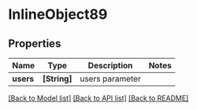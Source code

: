 # InlineObject89

## Properties
Name | Type | Description | Notes
------------ | ------------- | ------------- | -------------
**users** | **[String]** | users parameter | 

[[Back to Model list]](../README.md#documentation-for-models) [[Back to API list]](../README.md#documentation-for-api-endpoints) [[Back to README]](../README.md)


